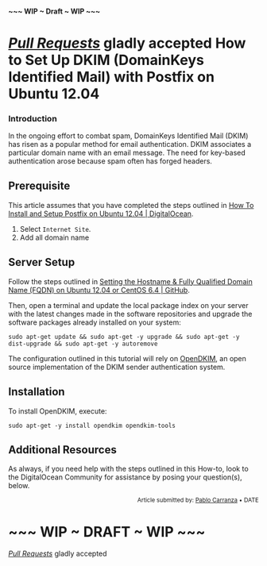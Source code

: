#### ~~~ WIP ~ Draft ~ WIP ~~~
*[Pull Requests](https://github.com/DigitalOcean-User-Projects/Articles-and-Tutorials/pulls)* gladly accepted
How to Set Up DKIM (DomainKeys Identified Mail) with Postfix on Ubuntu 12.04
=

### Introduction

In the ongoing effort to combat spam, DomainKeys Identified Mail (DKIM) has risen as a popular method for email authentication. DKIM associates a particular domain name with an email message. The need for key-based authentication arose because spam often has forged headers.

## Prerequisite

This article assumes that you have completed the steps outlined in [How To Install and Setup Postfix on Ubuntu 12.04 | DigitalOcean](https://www.digitalocean.com/community/articles/how-to-install-and-setup-postfix-on-ubuntu-12-04).

1. Select `Internet Site`.
2. Add all domain name

## Server Setup

Follow the steps outlined in [Setting the Hostname & Fully Qualified Domain Name (FQDN) on Ubuntu 12.04 or CentOS 6.4 | GitHub](https://github.com/DigitalOcean-User-Projects/Articles-and-Tutorials/blob/master/set_hostname_fqdn_on_ubuntu_centos.md).

Then, open a terminal and update the local package index on your server with the latest changes made in the software repositories and  upgrade the software packages already installed on your system:

	sudo apt-get update && sudo apt-get -y upgrade && sudo apt-get -y dist-upgrade && sudo apt-get -y autoremove

The configuration outlined in this tutorial will rely on [OpenDKIM](http://www.opendkim.org/), an open source implementation of the DKIM sender authentication system.

## Installation

To install OpenDKIM, execute:

	sudo apt-get -y install opendkim opendkim-tools

## Additional Resources



As always, if you need help with the steps outlined in this How-to, look to the DigitalOcean Community for assistance by posing your question(s), below.

<p><div style="text-align: right; font-size:smaller;">Article submitted by: <a href="https://plus.google.com/107285164064863645881?rel=author" target="_blank">Pablo Carranza</a> &bull; DATE</div></p>

# ~~~ WIP ~ DRAFT ~ WIP ~~~
*[Pull Requests](https://github.com/DigitalOcean-User-Projects/Articles-and-Tutorials/pulls)* gladly accepted